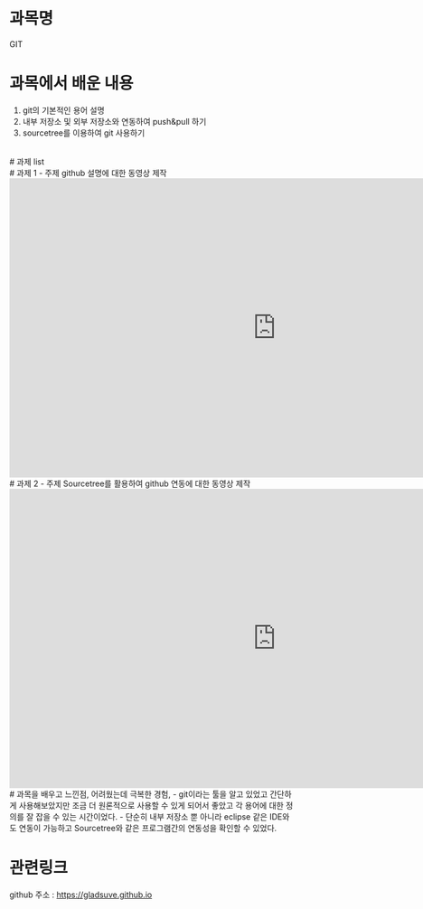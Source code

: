 # 과목명 
GIT

# 과목에서 배운 내용
1. git의 기본적인 용어 설명
2. 내부 저장소 및 외부 저장소와 연동하여 push&pull 하기
3. sourcetree를 이용하여 git 사용하기

<br>
# 과제 list

<br>
# 과제 1 - 주제
github 설명에 대한 동영상 제작
<iframe width="942" height="530" src="https://www.youtube.com/embed/l7ueisyBGOs" title="YouTube video player" frameborder="0" allow="accelerometer; autoplay; clipboard-write; encrypted-media; gyroscope; picture-in-picture" allowfullscreen></iframe>

<br>
# 과제 2 - 주제
Sourcetree를 활용하여 github 연동에 대한 동영상 제작
<iframe width="942" height="530" src="https://www.youtube.com/embed/BFnpA54CvUQ" title="YouTube video player" frameborder="0" allow="accelerometer; autoplay; clipboard-write; encrypted-media; gyroscope; picture-in-picture" allowfullscreen></iframe>


<br>
# 과목을 배우고 느낀점, 어려웠는데 극복한 경험,  
  - git이라는 툴을 알고 있었고 간단하게 사용해보았지만 조금 더 원론적으로 사용할 수 있게 되어서 좋았고 각 용어에 대한 정의를 잘 잡을 수 있는 시간이었다.
  - 단순히 내부 저장소 뿐 아니라 eclipse 같은 IDE와도 연동이 가능하고 Sourcetree와 같은 프로그램간의 연동성을 확인할 수 있었다.


# 관련링크
github 주소 : https://gladsuve.github.io

